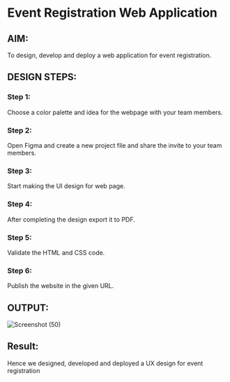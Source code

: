 # Event Registration Web Application

## AIM:
To design, develop and deploy a web application for event registration.

## DESIGN STEPS:

### Step 1:
Choose a color palette and idea for the webpage with your team members.

### Step 2:
Open Figma and create a new project file and share the invite to your team members.

### Step 3:
Start making the UI design for web page.

### Step 4:
After completing the design export it to PDF.

### Step 5:

Validate the HTML and CSS code.

### Step 6:

Publish the website in the given URL.


## OUTPUT:
![Screenshot (50)](https://user-images.githubusercontent.com/118344328/215286072-91405862-fa5f-4f1d-adb0-7df24a7a935a.png)



## Result:
Hence we designed, developed and deployed a UX design for event registration

